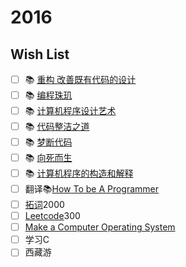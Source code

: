 # 2016

## Wish List
- [ ] :books: [重构 改善既有代码的设计]()
- [ ] :books: [编程珠玑]()
- [ ] :books: [计算机程序设计艺术]()
- [ ] :books: [代码整洁之道]()
- [ ] :books: [梦断代码]()
- [ ] :books: [向死而生]()
- [ ] :books: [计算机程序的构造和解释]()
- [ ] 翻译:books:[How To be A Programmer](https://github.com/braydie/HowToBeAProgrammer)
- [ ] [拓词](http://www.towords.com/)2000
- [ ] [Leetcode](https://leetcode.com/)300
- [ ] [Make a Computer Operating System](https://github.com/SamyPesse/How-to-Make-a-Computer-Operating-System)
- [ ] 学习C
- [ ] 西藏游

